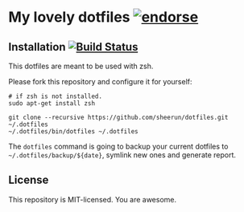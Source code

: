 # My lovely dotfiles [![endorse](https://api.coderwall.com/sheerun/endorsecount.png)](https://coderwall.com/sheerun)

## Installation [![Build Status](https://secure.travis-ci.org/sheerun/dotfiles.png?branch=master)](http://travis-ci.org/sheerun/dotfiles)

This dotfiles are meant to be used with zsh.

Please fork this repository and configure it for yourself:

```
# if zsh is not installed.
sudo apt-get install zsh

git clone --recursive https://github.com/sheerun/dotfiles.git ~/.dotfiles
~/.dotfiles/bin/dotfiles ~/.dotfiles
```

The `dotfiles` command is going to backup your current dotfiles to `~/.dotfiles/backup/${date}`, symlink new ones and generate report.

## License

This repository is MIT-licensed. You are awesome.
